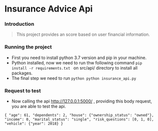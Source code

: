 # Insurance Advice Api



### Introduction

> This project provides an score based on user financial information.

### Running the project

- First you need to install python 3.7 version and pip in your machine.
- Python installed, now we need to run thw following command  `pip install -r requirements.txt ` on src/api/ directory to install all packages.
- The final step we need to run `python python insurance_api.py`


### Request to test

- Now calling the api http://127.0.0.1:5000/ , providing this body request, you are able to test the api.

`{
  "age": 61,
  "dependents": 2,
 "house": {"ownership_status": "owned"},
  "income": 0,
  "marital_status": "single",
  "risk_questions": [0, 1, 0],
  "vehicle": {"year": 2018}
}`





